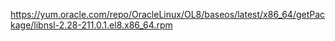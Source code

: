 https://yum.oracle.com/repo/OracleLinux/OL8/baseos/latest/x86_64/getPackage/libnsl-2.28-211.0.1.el8.x86_64.rpm
